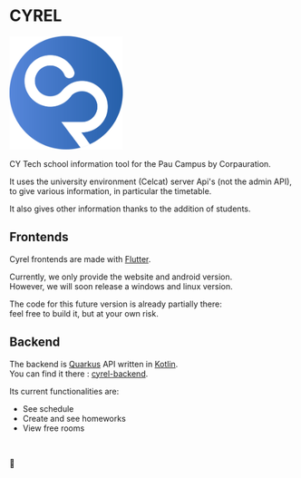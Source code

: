 # CYREL

<img src="cyrelIcon.png" width="200"/>

CY Tech school information tool for the Pau Campus by Corpauration.

It uses the university environment (Celcat) server Api's (not the admin API), to give various information, in particular
the timetable.

It also gives other information thanks to the addition of students.

## Frontends

Cyrel frontends are made with [Flutter](https://flutter.dev/).

Currently, we only provide the website and android version.  
However, we will soon release a windows and linux version.  

The code for this future version is already partially there:   
feel free to build it, but at your own risk.

## Backend

The backend is [Quarkus](https://quarkus.io/) API written in [Kotlin](https://kotlinlang.org/).   
You can find it there : [cyrel-backend](https://github.com/Corpauration/cyrel-backend).

Its current functionalities are:  

- See schedule
- Create and see homeworks
- View free rooms


&nbsp;
&nbsp;

🧃
